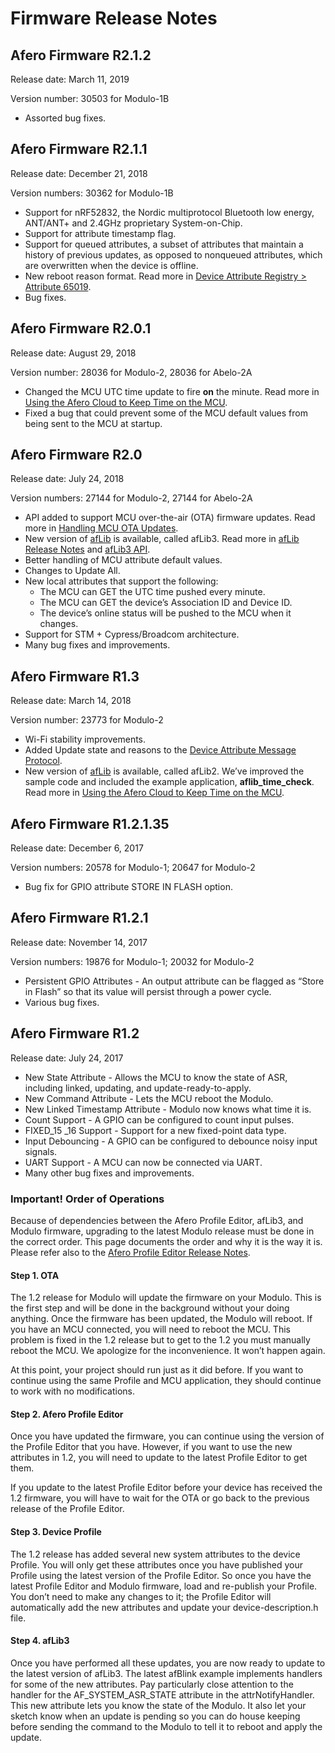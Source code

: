 # Firmware Release Notes

## Afero Firmware R2.1.2

Release date: March 11, 2019

Version number: 30503 for Modulo-1B

- Assorted bug fixes.

## Afero Firmware R2.1.1

Release date: December 21, 2018

Version numbers: 30362 for Modulo-1B

- Support for nRF52832, the Nordic multiprotocol Bluetooth low energy, ANT/ANT+ and 2.4GHz proprietary System-on-Chip.
- Support for attribute timestamp flag.
- Support for queued attributes, a subset of attributes that maintain a history of previous updates, as opposed to nonqueued attributes, which are overwritten when the device is offline.
- New reboot reason format. Read more in [Device Attribute Registry > Attribute 65019](../AttrRegistry#RebootReason).
- Bug fixes.

## Afero Firmware R2.0.1

Release date: August 29, 2018

Version number: 28036 for Modulo-2, 28036 for Abelo-2A

- Changed the MCU UTC time update to fire **on** the minute. Read more in [Using the Afero Cloud to Keep Time on the MCU](../SetMCUTime).
- Fixed a bug that could prevent some of the MCU default values from being sent to the MCU at startup.

## Afero Firmware R2.0

Release date: July 24, 2018

Version numbers: 27144 for Modulo-2, 27144 for Abelo-2A

- API added to support MCU over-the-air (OTA) firmware updates. Read more in [Handling MCU OTA Updates](../MCU_OTA).
- New version of [afLib](http://github.com/aferodeveloper/afLib) is available, called afLib3. Read more in [afLib Release Notes](../RelNotes-afLib) and [afLib3 API](../API-afLib).
- Better handling of MCU attribute default values.
- Changes to Update All.
- New local attributes that support the following:
  - The MCU can GET the UTC time pushed every minute.
  - The MCU can GET the device’s Association ID and Device ID.
  - The device’s online status will be pushed to the MCU when it changes.
- Support for STM + Cypress/Broadcom architecture.
- Many bug fixes and improvements.

## Afero Firmware R1.3

Release date: March 14, 2018

Version number: 23773 for Modulo-2

- Wi-Fi stability improvements.
- Added Update state and reasons to the [Device Attribute Message Protocol](../AttrMsgProtocol).
- New version of [afLib](http://github.com/aferodeveloper/afLib) is available, called afLib2. We’ve improved the sample code and included the example application, **aflib_time_check**. Read more in [Using the Afero Cloud to Keep Time on the MCU](../SetMCUTime).

## Afero Firmware R1.2.1.35

Release date: December 6, 2017

Version numbers: 20578 for Modulo-1; 20647 for Modulo-2

- Bug fix for GPIO attribute STORE IN FLASH option.

## Afero Firmware R1.2.1

Release date: November 14, 2017

Version numbers: 19876 for Modulo-1; 20032 for Modulo-2

- Persistent GPIO Attributes - An output attribute can be flagged as “Store in Flash” so that its value will persist through a power cycle.
- Various bug fixes.

## Afero Firmware R1.2

Release date: July 24, 2017

- New State Attribute - Allows the MCU to know the state of ASR, including linked, updating, and update-ready-to-apply.
- New Command Attribute - Lets the MCU reboot the Modulo.
- New Linked Timestamp Attribute - Modulo now knows what time it is.
- Count Support - A GPIO can be configured to count input pulses.
- FIXED_15 _16 Support - Support for a new fixed-point data type.
- Input Debouncing - A GPIO can be configured to debounce noisy input signals.
- UART Support - A MCU can now be connected via UART.
- Many other bug fixes and improvements.

### Important! Order of Operations

Because of dependencies between the Afero Profile Editor, afLib3, and Modulo firmware, upgrading to the latest Modulo release must be done in the correct order. This page documents the order and why it is the way it is. Please refer also to the [Afero Profile Editor Release Notes](../RelNotes-APE).

#### Step 1. OTA

The 1.2 release for Modulo will update the firmware on your Modulo. This is the first step and will be done in the background without your doing anything. Once the firmware has been updated, the Modulo will reboot. If you have an MCU connected, you will need to reboot the MCU. This problem is fixed in the 1.2 release but to get to the 1.2 you must manually reboot the MCU. We apologize for the inconvenience. It won’t happen again.

At this point, your project should run just as it did before. If you want to continue using the same Profile and MCU application, they should continue to work with no modifications.

#### Step 2. Afero Profile Editor

Once you have updated the firmware, you can continue using the version of the Profile Editor that you have. However, if you want to use the new attributes in 1.2, you will need to update to the latest Profile Editor to get them.

If you update to the latest Profile Editor before your device has received the 1.2 firmware, you will have to wait for the OTA or go back to the previous release of the Profile Editor.

#### Step 3. Device Profile

The 1.2 release has added several new system attributes to the device Profile. You will only get these attributes once you have published your Profile using the latest version of the Profile Editor. So once you have the latest Profile Editor and Modulo firmware, load and re-publish your Profile. You don’t need to make any changes to it; the Profile Editor will automatically add the new attributes and update your device-description.h file.

#### Step 4. afLib3

Once you have performed all these updates, you are now ready to update to the latest version of afLib3. The latest afBlink example implements handlers for some of the new attributes. Pay particularly close attention to the handler for the AF_SYSTEM_ASR_STATE attribute in the attrNotifyHandler. This new attribute lets you know the state of the Modulo. It also let your sketch know when an update is pending so you can do house keeping before sending the command to the Modulo to tell it to reboot and apply the update.